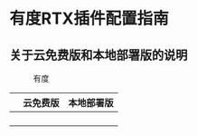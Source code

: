 # 有度RTX插件配置指南

## 关于云免费版和本地部署版的说明

　　　有度

|      | 云免费版 | 本地部署版 |
| ---- | -------- | ---------- |
|      |          |            |
|      |          |            |
|      |          |            |
|      |          |            |

